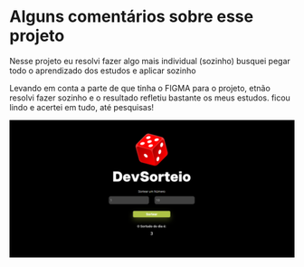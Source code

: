<h1> Alguns comentários sobre esse projeto</h1>
<p> Nesse projeto eu resolvi fazer algo mais individual (sozinho) busquei pegar todo o aprendizado dos estudos e aplicar sozinho </p>
<p> Levando em conta a parte de que tinha o FIGMA para o projeto, etnão resolvi fazer sozinho e o resultado refletiu bastante os meus estudos.
ficou lindo e acertei em tudo, até pesquisas!
</p>

<img src = "https://raw.githubusercontent.com/caua-dev-coder/Sorteador--DevClub/main/assets/Captura%20de%20tela%202024-01-08%20122945.png">
